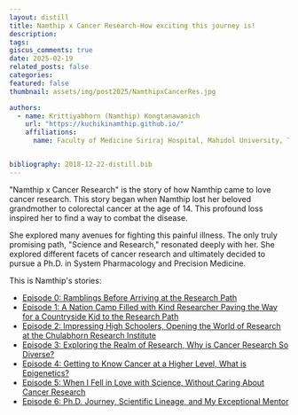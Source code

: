 ```yaml
---
layout: distill
title: Namthip x Cancer Research-How exciting this journey is! 
description: 
tags: 
giscus_comments: true
date: 2025-02-19
related_posts: false
categories: 
featured: false
thumbnail: assets/img/post2025/NamthipxCancerRes.jpg

authors:
  - name: Krittiyabhorn (Namthip) Kongtanawanich
    url: "https://kuchikinamthip.github.io/"
    affiliations:
      name: Faculty of Medicine Siriraj Hospital, Mahidol University, Thailand


bibliography: 2018-12-22-distill.bib
---
```


"Namthip x Cancer Research" is the story of how Namthip came to love cancer research. This story began when Namthip lost her beloved grandmother to colorectal cancer at the age of 14. This profound loss inspired her to find a way to combat the disease.

She explored many avenues for fighting this painful illness.  The only truly promising path, "Science and Research," resonated deeply with her. She explored different facets of cancer research and ultimately decided to pursue a Ph.D. in System Pharmacology and Precision Medicine.

This is Namthip's stories:
 - [Episode 0: Ramblings Before Arriving at the Research Path](https://writetothrivebykk.blogspot.com/2025/02/Namthip-CancerRes-0.html)
- [Episode 1: A Nation Camp Filled with Kind Researcher Paving the Way for a Countryside Kid to the Research Path](https://writetothrivebykk.blogspot.com/2025/02/Namthip-CancerRes-1.html)
- [Episode 2: Impressing High Schoolers, Opening the World of Research at the Chulabhorn Research Institute](https://writetothrivebykk.blogspot.com/2025/02/Namthip-CancerRes-2.html)
- [Episode 3: Exploring the Realm of Research, Why is Cancer Research So Diverse?](https://writetothrivebykk.blogspot.com/2025/02/Namthip-CancerRes-3.html)
- [Episode 4: Getting to Know Cancer at a Higher Level, What is Epigenetics?](https://writetothrivebykk.blogspot.com/2025/02/Namthip-CancerRes-4.html)
- [Episode 5: When I Fell in Love with Science, Without Caring About Cancer Research](https://writetothrivebykk.blogspot.com/2025/02/Namthip-CancerRes-5.html)
- [Episode 6: Ph.D. Journey, Scientific Lineage, and My Exceptional Mentor](https://writetothrivebykk.blogspot.com/2025/02/Namthip-CancerRes-6.html)